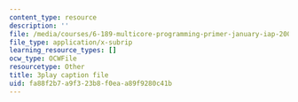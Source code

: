 ```yaml
---
content_type: resource
description: ''
file: /media/courses/6-189-multicore-programming-primer-january-iap-2007/fa88f2b7a9f323b8f0eaa89f9280c41b_sOiuF18PTIs.srt
file_type: application/x-subrip
learning_resource_types: []
ocw_type: OCWFile
resourcetype: Other
title: 3play caption file
uid: fa88f2b7-a9f3-23b8-f0ea-a89f9280c41b
---
```

